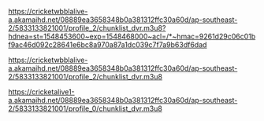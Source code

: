 https://cricketwbblalive-a.akamaihd.net/08889ea3658348b0a381312ffc30a60d/ap-southeast-2/5833133821001/profile_2/chunklist_dvr.m3u8?hdnea=st=1548453600~exp=1548468000~acl=/*~hmac=9261d29c06c01bf9ac46d092c28641e6bc8a970a87a1dc039c7f7a9b63df6dad

https://cricketwbblalive-a.akamaihd.net/08889ea3658348b0a381312ffc30a60d/ap-southeast-2/5833133821001/profile_2/chunklist_dvr.m3u8

https://cricketalive1-a.akamaihd.net/08889ea3658348b0a381312ffc30a60d/ap-southeast-2/5833133821001/profile_0/chunklist_dvr.m3u8
